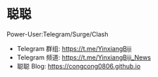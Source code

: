 # 聪聪

Power-User:Telegram/Surge/Clash
* Telegram 群组: <https://t.me/YinxiangBiji>
* Telegram 频道: <https://t.me/YinxiangBiji_News>
* 聪聪 Blog: <https://congcong0806.github.io>
